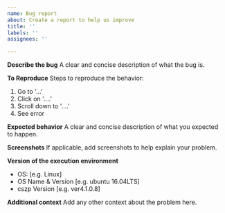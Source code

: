 ```yaml
---
name: Bug report
about: Create a report to help us improve
title: ''
labels: ''
assignees: ''

---
```


**Describe the bug**
A clear and concise description of what the bug is.

**To Reproduce**
Steps to reproduce the behavior:
1. Go to '...'
2. Click on '....'
3. Scroll down to '....'
4. See error

**Expected behavior**
A clear and concise description of what you expected to happen.

**Screenshots**
If applicable, add screenshots to help explain your problem.

**Version of the execution environment**
 - OS: [e.g. Linux]
 - OS Name & Version [e.g. ubuntu 16.04LTS]
 - cszp Version [e.g. ver4.1.0.8]

**Additional context**
Add any other context about the problem here.
